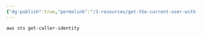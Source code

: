 ```yaml
---
{"dg-publish":true,"permalink":"/3-resources/get-the-current-user-with-aws-cli/","tags":["aws","quicktip","🔧_Technical","☢️_Atomic","🌲_Evergreen"],"updated":"2025-10-19T09:07:23.980-07:00"}
---
```


```bash
aws sts get-caller-identity
```